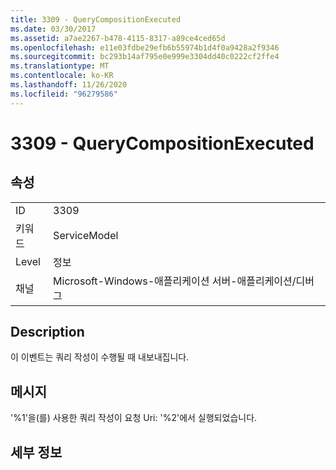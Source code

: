 ```yaml
---
title: 3309 - QueryCompositionExecuted
ms.date: 03/30/2017
ms.assetid: a7ae2267-b478-4115-8317-a89ce4ced65d
ms.openlocfilehash: e11e03fdbe29efb6b55974b1d4f0a9428a2f9346
ms.sourcegitcommit: bc293b14af795e0e999e3304dd40c0222cf2ffe4
ms.translationtype: MT
ms.contentlocale: ko-KR
ms.lasthandoff: 11/26/2020
ms.locfileid: "96279586"
---
```

# <a name="3309---querycompositionexecuted"></a>3309 - QueryCompositionExecuted

## <a name="properties"></a>속성  
  
|||  
|-|-|  
|ID|3309|  
|키워드|ServiceModel|  
|Level|정보|  
|채널|Microsoft-Windows-애플리케이션 서버-애플리케이션/디버그|  
  
## <a name="description"></a>Description  

 이 이벤트는 쿼리 작성이 수행될 때 내보내집니다.  
  
## <a name="message"></a>메시지  

 '%1'을(를) 사용한 쿼리 작성이 요청 Uri: '%2'에서 실행되었습니다.  
  
## <a name="details"></a>세부 정보
